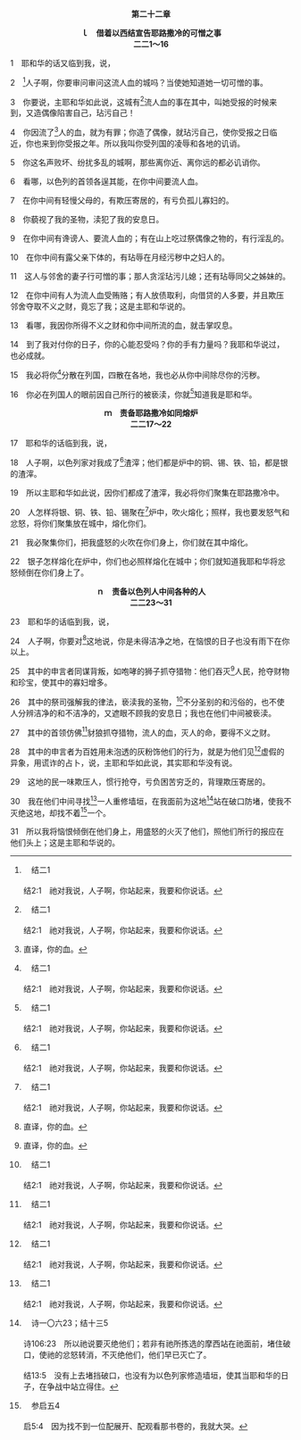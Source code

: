 <p style="text-align:center;font-weight:bold;">第二十二章</p>

<p style="text-align:center;font-weight:bold;">ｌ　借着以西结宣告耶路撒冷的可憎之事<br>二二1～16</p>

1　耶和华的话又临到我，说，

2　[^a]人子啊，你要审问审问这流人血的城吗？当使她知道她一切可憎的事。

[^a]:　结二1<br><br>结2:1　祂对我说，人子啊，你站起来，我要和你说话。

3　你要说，主耶和华如此说，这城有[^a]流人血的事在其中，叫她受报的时候来到，又造偶像陷害自己，玷污自己！

[^a]:　王下二一16<br><br>王下21:16　玛拿西行耶和华眼中看为恶的事，使犹大人犯罪；除了这罪以外，又流许多无辜人的血，使这血充满了耶路撒冷，从这边直到那边。

4　你因流了[^1]人的血，就为有罪；你造了偶像，就玷污自己，使你受报之日临近，你也来到你受报之年。所以我叫你受列国的凌辱和各地的讥诮。

[^1]:直译，你的血。

5　你这名声败坏、纷扰多乱的城啊，那些离你近、离你远的都必讥诮你。

6　看哪，以色列的首领各逞其能，在你中间要流人血。

7　在你中间有轻慢父母的，有欺压寄居的，有亏负孤儿寡妇的。

8　你藐视了我的圣物，渎犯了我的安息日。

9　在你中间有谗谤人、要流人血的；有在山上吃过祭偶像之物的，有行淫乱的。

10　在你中间有露父亲下体的，有玷辱在月经污秽中之妇人的。

11　这人与邻舍的妻子行可憎的事；那人贪淫玷污儿媳；还有玷辱同父之姊妹的。

12　在你中间有人为流人血受贿赂；有人放债取利，向借贷的人多要，并且欺压邻舍夺取不义之财，竟忘了我；这是主耶和华说的。

13　看哪，我因你所得不义之财和你中间所流的血，就击掌叹息。

14　到了我对付你的日子，你的心能忍受吗？你的手有力量吗？我耶和华说过，也必成就。

15　我必将你[^a]分散在列国，四散在各地，我也必从你中间除尽你的污秽。

[^a]:　申四27；二八64；结十二14～15<br><br>申4:27　耶和华必使你们分散在万民中；在祂所领你们到的列国中，你们余剩的人数必稀少。<br><br>申28:64　耶和华必使你们分散在万民中，从地这边到地那边；你必在那里事奉你和你列祖素不认识的别神，那不过是木头和石头。<br><br>结12:14　我必把他周围一切帮助他的，和他所有的军队，分散到四方，也要拔刀追赶他们。<br><br>结12:15　我将他们四散在列国，分散在列邦的时候，他们就知道我是耶和华。

16　你必在列国人的眼前因自己所行的被亵渎，你就[^a]知道我是耶和华。

[^a]:　结六7<br><br>结6:7　被杀的人必倒在你们中间，你们就知道我是耶和华。

<p style="text-align:center;font-weight:bold;">ｍ　责备耶路撒冷如同熔炉<br>二二17～22</p>

17　耶和华的话临到我，说，

18　人子啊，以色列家对我成了[^a]渣滓；他们都是炉中的铜、锡、铁、铅，都是银的渣滓。

[^a]:　诗一一九119；赛一22；耶六30<br><br>诗119:119　凡地上的恶人，你除掉他们好像除掉渣滓；因此我爱你的法度。<br><br>赛1:22　你的银子变为渣滓，你的酒搀水变淡；<br><br>耶6:30　人必称他们为被弃的银渣，因为耶和华已经弃掉他们。

19　所以主耶和华如此说，因你们都成了渣滓，我必将你们聚集在耶路撒冷中。

20　人怎样将银、铜、铁、铅、锡聚在[^a]炉中，吹火熔化；照样，我也要发怒气和忿怒，将你们聚集放在城中，熔化你们。

[^a]:　赛三一9；四八10<br><br>赛31:9　他的磐石必因惊吓挪去，他的首领必因旌旗惊惶；这是那有火在锡安、有炉在耶路撒冷的耶和华说的。<br><br>赛48:10　看哪，我熬炼你，却不像熬炼银子；你在苦难的炉中，我试炼你。

21　我必聚集你们，把我盛怒的火吹在你们身上，你们就在其中熔化。

22　银子怎样熔化在炉中，你们也必照样熔化在城中；你们就知道我耶和华将忿怒倾倒在你们身上了。
<p style="text-align:center;font-weight:bold;">ｎ　责备以色列人中间各种的人<br>二二23～31</p>

23　耶和华的话临到我，说，

24　人子啊，你要对[^1]这地说，你是未得洁净之地，在恼恨的日子也没有雨下在你以上。

[^1]:这地，直译，她。

25　其中的申言者同谋背叛，如咆哮的狮子抓夺猎物：他们吞灭[^1]人民，抢夺财物和珍宝，使其中的寡妇增多。

[^1]:人民，直译，魂。

26　其中的祭司强解我的律法，亵渎我的圣物，[^a]不分圣别的和污俗的，也不使人分辨洁净的和不洁净的，又遮眼不顾我的安息日；我也在他们中间被亵渎。

[^a]:　利十10；耶十五19；结四四23<br><br>利10:10　使你们可以将圣的和俗的，洁净的和不洁净的，分别出来；<br><br>耶15:19　耶和华如此说，你若归回，我就将你带回，使你站在我面前；你若将宝贵的从低贱的分别出来，你就可以作我的口；他们必归向你，你却不归向他们。<br><br>结44:23　他们要教导我的民圣俗的分别，又使他们分辨洁净的和不洁净的。

27　其中的首领仿佛[^a]豺狼抓夺猎物，流人的血，灭人的命，要得不义之财。

[^a]:　太七15；徒二十29<br><br>太7:15　你们要提防假申言者，他们到你们这里来，外面披着绵羊的皮，里面却是贪食的狼。<br><br>徒20:29　我知道我离开以后，必有凶暴的豺狼进入你们中间，不爱惜羊群。

28　其中的申言者为百姓用未泡透的灰粉饰他们的行为，就是为他们见[^a]虚假的异象，用谎诈的占卜，说，主耶和华如此说，其实耶和华没有说。

[^a]:　结十三6；7；二一29<br><br>结13:6　他们所见的是虚假，是谎诈的占卜；他们说是耶和华说的，其实耶和华并没有差遣他们，他们却指望自己的话必要成就。<br><br>结13:7　你们岂不是见了虚假的异象吗？岂不是说了谎诈的占卜吗？你们说，这是耶和华说的，其实我没有说。<br><br>结21:29　那时，人为你见虚假的异象，行谎诈的占卜；使你倒在受死伤之恶人的颈项上，他们在罪孽尽头的时刻，受报的日子已到。

29　这地的民一味欺压人，惯行抢夺，亏负困苦穷乏的，背理欺压寄居的。

30　我在他们中间寻找[^a]一人重修墙垣，在我面前为这地[^b]站在破口防堵，使我不灭绝这地，却找不着[^c]一个。

[^a]:　耶五1<br><br>耶5:1　你们当在耶路撒冷的街上，跑来跑去，观看察知，并在宽阔处寻找，是否有一人施行公理，寻求忠信；若有，我就赦免这城。

[^b]:　诗一〇六23；结十三5<br><br>诗106:23　所以祂说要灭绝他们；若非有祂所拣选的摩西站在祂面前，堵住破口，使祂的忿怒转消，不灭绝他们，他们早已灭亡了。<br><br>结13:5　没有上去堵挡破口，也没有为以色列家修造墙垣，使其当耶和华的日子，在争战中站立得住。

[^c]:　参启五4<br><br>启5:4　因为找不到一位配展开、配观看那书卷的，我就大哭。

31　所以我将恼恨倾倒在他们身上，用盛怒的火灭了他们，照他们所行的报应在他们头上；这是主耶和华说的。

